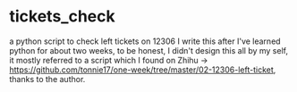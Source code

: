 # tickets_check
a python script to check left tickets on 12306
I write this after I've learned python for about two weeks, to be honest, I didn't design this all by my self, it mostly referred to a script which I found on Zhihu -> https://github.com/tonnie17/one-week/tree/master/02-12306-left-ticket, thanks to the author.   
